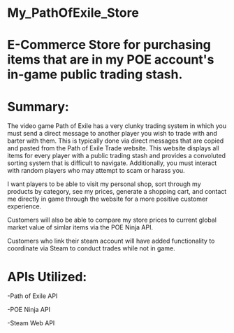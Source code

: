 # My_PathOfExile_Store
# E-Commerce Store for purchasing items that are in my POE account's in-game public trading stash.

# Summary:
The video game Path of Exile has a very clunky trading system in which you must send a direct message to another player you wish to trade with and barter with them. This is typically done via direct messages that are copied and pasted from the Path of Exile Trade website. This website displays all items for every player with a public trading stash and provides a convoluted sorting system that is difficult to navigate. Additionally, you must interact with random players who may attempt to scam or harass you.

I want players to be able to visit my personal shop, sort through my products by category, see my prices, generate a shopping cart, and contact me directly in game through the website for a more positive customer experience. 

Customers will also be able to compare my store prices to current global market value of simlar items via the POE Ninja API.

Customers who link their steam account will have added functionality to coordinate via Steam to conduct trades while not in game. 

# APIs Utilized:

-Path of Exile API

-POE Ninja API

-Steam Web API
